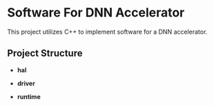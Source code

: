 # Software For DNN Accelerator
This project utilizes C++ to implement software for a DNN accelerator.

## Project Structure
- **hal**

- **driver**

- **runtime**